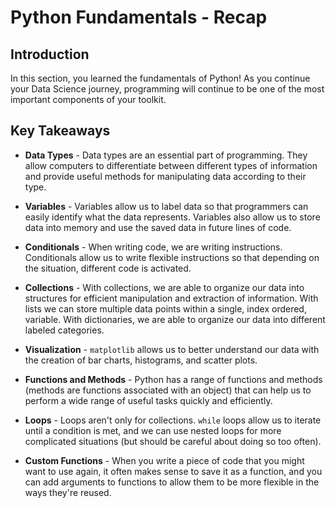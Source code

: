 # Python Fundamentals - Recap

## Introduction

In this section, you learned the fundamentals of Python! As you continue your Data Science journey, programming will continue to be one of the most important components of your toolkit.


## Key Takeaways

* **Data Types** - Data types are an essential part of programming. They allow computers to differentiate between different types of information and provide useful methods for manipulating data according to their type. 

* **Variables** - Variables allow us to label data so that programmers can easily identify what the data represents. Variables also allow us to store data into memory and use the saved data in future lines of code. 

* **Conditionals** - When writing code, we are writing instructions. Conditionals allow us to write flexible instructions so that depending on the situation, different code is activated. 

* **Collections** - With collections, we are able to organize our data into structures for efficient manipulation and extraction of information. With lists we can store multiple data points within a single, index ordered, variable. With dictionaries, we are able to organize our data into different labeled categories. 

* **Visualization** - `matplotlib` allows us to better understand our data with the creation of bar charts, histograms, and scatter plots.

* **Functions and Methods** - Python has a range of functions and methods (methods are functions associated with an object) that can help us to perform a wide range of useful tasks quickly and efficiently.

* **Loops** - Loops aren't only for collections. `while` loops allow us to iterate until a condition is met, and we can use nested loops for more complicated situations (but should be careful about doing so too often).

* **Custom Functions** - When you write a piece of code that you might want to use again, it often makes sense to save it as a function, and you can add arguments to functions to allow them to be more flexible in the ways they're reused.


```python

```
